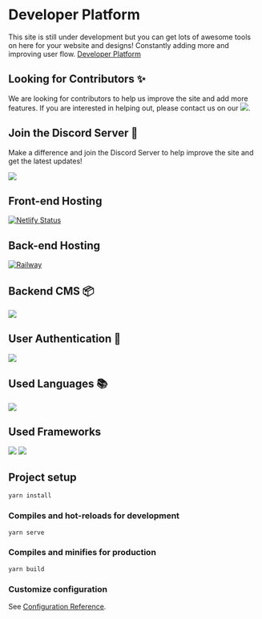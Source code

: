 # Developer Platform

This site is still under development but you can get lots of awesome tools on here for your website and designs! 
Constantly adding more and improving user flow.
[Developer Platform](https://developerplatform.net/)

## Looking for Contributors ✨
We are looking for contributors to help us improve the site and add more features. If you are interested in helping out, please contact us on our <a href="https://discord.com/invite/3nfeEgcYgh"><img src="https://img.shields.io/badge/Discord-5865F2.svg?style=for-the-badge&logo=Discord&logoColor=white"/></a>.

## Join the Discord Server 🎉
Make a difference and join the Discord Server to help improve the site and get the latest updates!

<a href="https://discord.com/invite/3nfeEgcYgh"><img src="https://img.shields.io/badge/Discord-5865F2.svg?style=for-the-badge&logo=Discord&logoColor=white"/></a>

## Front-end Hosting
[![Netlify Status](https://api.netlify.com/api/v1/badges/2b59b341-4ba0-4c1d-8159-e0b8b49752f5/deploy-status)](https://app.netlify.com/sites/developerplatform/deploys)


## Back-end Hosting
[![Railway](https://img.shields.io/badge/Railway-0B0D0E.svg?style=for-the-badge&logo=Railway&logoColor=white)](https://railway.app/)

## Backend CMS 📦
<img src="https://img.shields.io/badge/Strapi-2F2E8B.svg?style=for-the-badge&logo=Strapi&logoColor=white"/>

## User Authentication 🔐
<img src="https://img.shields.io/badge/Firebase-FFCA28.svg?style=for-the-badge&logo=Firebase&logoColor=black">

## Used Languages 📚
<img src="https://img.shields.io/badge/JavaScript-F7DF1E.svg?style=for-the-badge&logo=JavaScript&logoColor=black">

## Used Frameworks
<img src="https://img.shields.io/badge/Vue.js-4FC08D.svg?style=for-the-badge&logo=vuedotjs&logoColor=white">
<img src="https://img.shields.io/badge/Node.js-339933.svg?style=for-the-badge&logo=nodedotjs&logoColor=white">

## Project setup
```
yarn install
```

### Compiles and hot-reloads for development
```
yarn serve
```

### Compiles and minifies for production
```
yarn build
```

### Customize configuration
See [Configuration Reference](https://cli.vuejs.org/config/).
